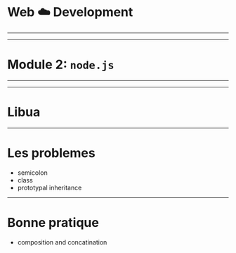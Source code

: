 # Web ☁️ Development
---

---

# Module 2: `node.js`
---

---

# Libua

---

# Les problemes

* semicolon
* class
* prototypal inheritance

---

# Bonne pratique

* composition and concatination
